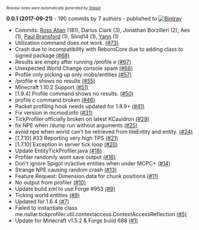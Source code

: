 <sup><sup>*Release notes were automatically generated by [Shipkit](http://shipkit.org/)*</sup></sup>

**0.0.1 (2017-09-21)** - 190 commits by 7 authors - published to [![Bintray](https://img.shields.io/badge/Bintray-0.0.1-green.svg)](https://bintray.com/minimallycorrect/minimallycorrectmaven/TickProfiler/0.0.1)
 - Commits: [Ross Allan](https://github.com/nallar) (181), Darius Clark (3), Jonathan Borzilleri (2), Aes (1), [Paul Bransford](https://github.com/draeath) (1), Slind14 (1), [Yann](https://github.com/Yann151924) (1)
 - Utilization command does not work. [(#73)](https://github.com/MinimallyCorrect/TickProfiler/issues/73)
 - Crash due to incompatibility with RebornCore due to adding class to signed package [(#68)](https://github.com/MinimallyCorrect/TickProfiler/issues/68)
 - Results are empty after running /profile e [(#67)](https://github.com/MinimallyCorrect/TickProfiler/issues/67)
 - Unexpected World Change console spam [(#66)](https://github.com/MinimallyCorrect/TickProfiler/issues/66)
 - Profile only picking up only mobs/entities [(#57)](https://github.com/MinimallyCorrect/TickProfiler/issues/57)
 - /profile e shows no results [(#55)](https://github.com/MinimallyCorrect/TickProfiler/issues/55)
 - Minecraft 1.10.2 Support [(#51)](https://github.com/MinimallyCorrect/TickProfiler/issues/51)
 - [1.9.4] Profile command shows no results. [(#50)](https://github.com/MinimallyCorrect/TickProfiler/issues/50)
 - profile c command broken [(#46)](https://github.com/MinimallyCorrect/TickProfiler/issues/46)
 - Packet profiling hook needs updated for 1.8.9+ [(#41)](https://github.com/MinimallyCorrect/TickProfiler/issues/41)
 - Fix version in mcmod.info [(#31)](https://github.com/MinimallyCorrect/TickProfiler/issues/31)
 - TickProfiler officially broken on latest KCauldron [(#29)](https://github.com/MinimallyCorrect/TickProfiler/issues/29)
 - fix NPE when /dump run without arguments [(#25)](https://github.com/MinimallyCorrect/TickProfiler/pull/25)
 - avoid npe when world can't be retrieved from tileEntity and entity. [(#24)](https://github.com/MinimallyCorrect/TickProfiler/pull/24)
 - [1.7.10] #33 Reporting very high TPS [(#21)](https://github.com/MinimallyCorrect/TickProfiler/issues/21)
 - [1.7.10] Exception in server tick loop [(#20)](https://github.com/MinimallyCorrect/TickProfiler/issues/20)
 - Update EntityTickProfiler.java [(#18)](https://github.com/MinimallyCorrect/TickProfiler/pull/18)
 - Profiler randomly wont save output [(#16)](https://github.com/MinimallyCorrect/TickProfiler/issues/16)
 - Don't ignore Spigot in/active entities when under MCPC+ [(#14)](https://github.com/MinimallyCorrect/TickProfiler/issues/14)
 - Strange NPE causing random crash [(#13)](https://github.com/MinimallyCorrect/TickProfiler/issues/13)
 - Feature Request: Dimension data for chunk positions [(#11)](https://github.com/MinimallyCorrect/TickProfiler/issues/11)
 - No output from profiler [(#10)](https://github.com/MinimallyCorrect/TickProfiler/issues/10)
 - Update build.xml to use Forge #953 [(#9)](https://github.com/MinimallyCorrect/TickProfiler/pull/9)
 - Ticking world entities [(#8)](https://github.com/MinimallyCorrect/TickProfiler/issues/8)
 - Updated for 1.6.4 [(#7)](https://github.com/MinimallyCorrect/TickProfiler/pull/7)
 - Failed to instantiate class me.nallar.tickprofiler.util.contextaccess.ContextAccessReflection [(#5)](https://github.com/MinimallyCorrect/TickProfiler/issues/5)
 - Update for Minecraft v1.5.2 & Forge build 688 [(#1)](https://github.com/MinimallyCorrect/TickProfiler/pull/1)

